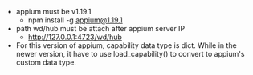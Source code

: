 - appium must be v1.19.1
  - npm install -g appium@1.19.1
- path wd/hub must be attach after appium server IP
  - http://127.0.0.1:4723/wd/hub
- For this version of appium, capability data type is dict. While in the newer version, it have to use load_capability() to convert to appium's custom data type.